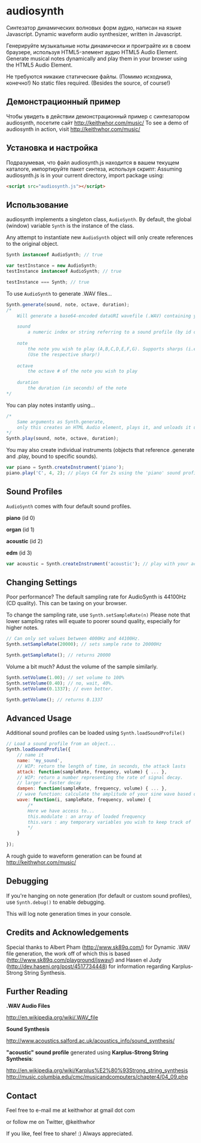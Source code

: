 audiosynth
==========

Синтезатор динамических волновых форм аудио, написан на языке Javascript.
Dynamic waveform audio synthesizer, written in Javascript.

Генерируйте музыкальные ноты динамически
и проиграйте их в своем браузере, используя HTML5-элемент аудио  HTML5 Audio Element. 
Generate musical notes dynamically
and play them in your browser using the HTML5 Audio Element.

Не требуются никакие статические файлы. (Помимо исходника, конечно!)
No static files required. (Besides the source, of course!)

Демонстрационный пример
----

Чтобы увидеть в действии демонстрационный пример с синтезатором audiosynth, 
посетите сайт http://keithwhor.com/music/
To see a demo of audiosynth in action, visit http://keithwhor.com/music/


Установка и настройка
------------

Подразумевая, что файл audiosynth.js находится в вашем текущем каталоге,
импортируйте пакет синтеза, используя скрипт:
Assuming audiosynth.js is in your current directory, import package using:

```html
<script src="audiosynth.js"></script>
```


Использование
-----

audiosynth implements a singleton class, ```AudioSynth```. By default, the global (window) variable ```Synth```
is the instance of the class.

Any attempt to instantiate new ```AudioSynth``` object will only create references to
the original object.

```javascript
Synth instanceof AudioSynth; // true

var testInstance = new AudioSynth;
testInstance instanceof AudioSynth; // true

testInstance === Synth; // true
```

To use ```AudioSynth``` to generate .WAV files...

```javascript
Synth.generate(sound, note, octave, duration);
/*
	Will generate a base64-encoded dataURI wavefile (.WAV) containing your data.

	sound
		a numeric index or string referring to a sound profile (by id or name, respectively)
	
	note
		the note you wish to play (A,B,C,D,E,F,G). Supports sharps (i.e. C#) but not flats.
		(Use the respective sharp!)
	
	octave
		the octave # of the note you wish to play
		
	duration
		the duration (in seconds) of the note
*/
```

You can play notes instantly using...

```javascript
/*
	Same arguments as Synth.generate,
	only this creates an HTML Audio element, plays it, and unloads it upon completion.
*/
Synth.play(sound, note, octave, duration);
```

You may also create individual instruments (objects that reference .generate and .play, bound to specific
sounds).

```javascript
var piano = Synth.createInstrument('piano');
piano.play('C', 4, 2); // plays C4 for 2s using the 'piano' sound profile
```


Sound Profiles
--------------

```AudioSynth``` comes with four default sound profiles.

__piano__ (id 0)

__organ__ (id 1)

__acoustic__ (id 2)

__edm__ (id 3)

```javascript
var acoustic = Synth.createInstrument('acoustic'); // play with your acoustic guitar!
```


Changing Settings
-----------------

Poor performance? The default sampling rate for AudioSynth is 44100Hz (CD quality). This can be taxing on your browser.


To change the sampling rate, use ```Synth.setSampleRate(n)```
Please note that lower sampling rates will equate to poorer sound quality, especially for higher notes.

```javascript
// Can only set values between 4000Hz and 44100Hz.
Synth.setSampleRate(20000); // sets sample rate to 20000Hz

Synth.getSampleRate(); // returns 20000
```

Volume a bit much? Adust the volume of the sample similarly.

```javascript
Synth.setVolume(1.00); // set volume to 100%
Synth.setVolume(0.40); // no, wait, 40%.
Synth.setVolume(0.1337); // even better.

Synth.getVolume(); // returns 0.1337
```


Advanced Usage
--------------

Additional sound profiles can be loaded using ```Synth.loadSoundProfile()```

```javascript
// Load a sound profile from an object...
Synth.loadSoundProfile({
	// name it
	name: 'my_sound',
	// WIP: return the length of time, in seconds, the attack lasts
	attack: function(sampleRate, frequency, volume) { ... },
	// WIP: return a number representing the rate of signal decay.
	// larger = faster decay
	dampen: function(sampleRate, frequency, volume) { ... },
	// wave function: calculate the amplitude of your sine wave based on i (index)
	wave: function(i, sampleRate, frequency, volume) {
		/*
		Here we have access to...
		this.modulate : an array of loaded frequency
		this.vars : any temporary variables you wish to keep track of
		*/
	}
	
});
```

A rough guide to waveform generation can be found at http://keithwhor.com/music/


Debugging
---------

If you're hanging on note generation (for default or custom sound profiles), use ```Synth.debug()```
to enable debugging.


This will log note generation times in your console.


Credits and Acknowledgements
----------------------------

Special thanks to Albert Pham (http://www.sk89q.com/) for Dynamic .WAV file generation,
the work off of which this is based (http://www.sk89q.com/playground/jswav/)
and Hasen el Judy (http://dev.hasenj.org/post/4517734448) for information regarding Karplus-Strong
String Synthesis.


Further Reading
---------------

__.WAV Audio Files__

http://en.wikipedia.org/wiki/.WAV_file


__Sound Synthesis__

http://www.acoustics.salford.ac.uk/acoustics_info/sound_synthesis/


__"acoustic" sound profile__ generated using __Karplus-Strong String Synthesis__:

http://en.wikipedia.org/wiki/Karplus%E2%80%93Strong_string_synthesis
http://music.columbia.edu/cmc/musicandcomputers/chapter4/04_09.php


Contact
-------

Feel free to e-mail me at keithwhor at gmail dot com

or follow me on Twitter, @keithwhor

If you like, feel free to share! :) Always appreciated.
